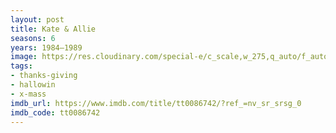 ```yaml
---
layout: post
title: Kate & Allie
seasons: 6
years: 1984–1989
image: https://res.cloudinary.com/special-e/c_scale,w_275,q_auto/f_auto/Series%20posters/Kate_Allie.png
tags:
- thanks-giving
- hallowin
- x-mass
imdb_url: https://www.imdb.com/title/tt0086742/?ref_=nv_sr_srsg_0
imdb_code: tt0086742
---
```

